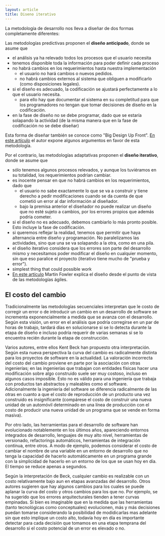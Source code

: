```yaml
---
layout: article
title: Diseno iterativo
---
```


La metodología de desarrollo nos lleva a diseñar de dos formas completamente diferentes:

Las metodologías predictivas proponen el **diseño anticipado**, donde se asume que

-   el análisis ya ha relevado todos los procesos que el usuario necesita
-   tenemos disponible toda la información para poder definir cada proceso
-   no habrá cambios en los requerimientos hasta nuestra implementación
    -   el usuario no hará cambios o nuevos pedidos.
    -   no habrá cambios externos al sistema que obliguen a modificarlo (como disposiciones legales).
-   si el diseño es adecuado, la codificación se ajustará perfectamente a lo que el usuario necesita.
    -   para ello hay que documentar el sistema en su completitud para que los programadores no tengan que tomar decisiones de diseño en la codificación.
-   en la fase de diseño no se debe programar, dado que se estaría solapando la actividad (de la misma manera que en la fase de codificación no se debe diseñar)

Esta forma de diseñar también se conoce como "Big Design Up Front". [En este artículo](http://www.joelonsoftware.com/articles/AardvarkSpec.html) el autor expone algunos argumentos en favor de esta metodología.

Por el contrario, las metodologías adaptativas proponen el **diseño iterativo**, donde se asume que

-   sólo tenemos algunos procesos relevados, y aunque los tuviéramos en su totalidad, los requerimientos podrían cambiar.
-   es inocente pensar en que no habrá cambios en los requerimientos, dado que
    -   el usuario no sabe exactamente lo que se va a construir y tiene derecho a pedir modificaciones cuando se da cuenta de que cometió un error al dar información al diseñador.
    -   bajo la premisa anterior el diseñador no puede realizar un diseño que no esté sujeto a cambios, por los errores propios que además podría cometer.
-   si el diseño no es adecuado, debemos cambiarlo lo más pronto posible. Esto incluye la fase de codificación.
-   si queremos reflejar la realidad, tenemos que permitir que haya alternancia entre diseño y programación. No paralelizamos las actividades, sino que una se va solapando a la otra, como en una pila.
-   el diseño iterativo considera que los errores son parte del desarrollo mismo y necesitamos poder modificar el diseño en cualquier momento, sin que eso paralice el proyecto (iterativo tiene mucho de "prueba y error").
-   simplest thing that could possible work
-   [En este artículo](http://martinfowler.com/articles/designDead.html) Martin Fowler explica el diseño desde el punto de vista de las metodologías ágiles.

El costo del cambio
-------------------

Tradicionalmente las metodologías secuenciales interpretan que le costo de corregir un error o de introducir un cambio en un desarrollo de software se incrementa exponencialmente a medida que se avanza con el desarrollo. Según esta visión, un error en el análisis que podría corregirse en un par de horas de trabajo, tardará días en solucionarse si se lo detecta durante la etapa de diseño e incluso podría requerir de varias semanas si se lo encuentra recién durante la etapa de construcción.

Varios autores, entre ellos Kent Beck han propuesto otra interpretación. Según esta nueva perspectiva la curva del cambio es radicalmente distinta para los proyectos de software en la actualidad. La valoración incorrecta del costo del cambio proviene en parte por la asociación con otras ingenierías; en las ingenierías que trabajan con entidades físicas hacer una modificación sobre algo construido suele ser muy costoso, incluso en algunos casos imposible. Esto no es válido para una ingeniería que trabaja con productos tan abstractos y maleables como el software. Adicionalmente la ingeniería del software se diferencia radicalmente de las otras en cuanto a que el costo de reproducción de un producto una vez construido es insignificante (compárese el costo de construir una nueva unidad de un automóvil determinado en una línea de producción con el costo de producir una nueva unidad de un programa que se vende en forma masiva).

Por otro lado, las herramientas para el desarrollo de software han evolucionado notablemente en los últimos años, apareciendo entornos integrados de desarrollo, lenguajes de muy alto nivel, herramientas de versionado, refactorings automáticos, herramientas de integración contínua, entre otros. A modo de ejemplo, podemos considerar el costo de cambiar el nombre de una variable en un entorno de desarrollo que no tenga la capacidad de hacerlo automáticamente en un programa grande con la simplicidad de hacerlo en un entorno de los que se usan hoy en día. El tiempo se reduce apenas a segundos.

Según la interpretación de Beck, cualquier cambio es realizable con un costo relativamente bajo aun en etapas avanzadas del desarrollo. Otros autores sugieren que hay algunos cambios para los cuales se puede aplanar la curva del costo y otros cambios para los que no. Por ejemplo, se ha sugerido que los errores arquitecturales tienden a tener curvas empinadas. Si bien es imaginable que en la medida que las herramientas (tanto tecnológicas como conceptuales) evolucionen, más y más decisiones puedan tomarse considerando la posibilidad de modidicarlas mas adelante sin que esto implique un costo alto, todavía hoy en día es importante detectar para cada decisión que tomamos en una etapa temprana del desarrollo si el costo potencial de un error es elevado o no.
